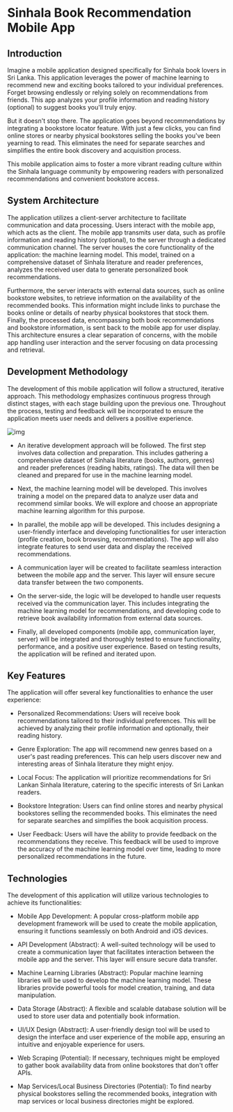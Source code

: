 # Sinhala Book Recommendation Mobile App

## Introduction

Imagine a mobile application designed specifically for Sinhala book lovers in Sri Lanka. This application leverages the power of 
machine learning to recommend new and exciting books tailored to your individual preferences. Forget browsing endlessly or relying 
solely on recommendations from friends. This app analyzes your profile information and reading history (optional) to suggest books 
you'll truly enjoy.

But it doesn't stop there. The application goes beyond recommendations by integrating a bookstore locator feature. With just a 
few clicks, you can find online stores or nearby physical bookstores selling the books you've been yearning to read. This eliminates 
the need for separate searches and simplifies the entire book discovery and acquisition process.

This mobile application aims to foster a more vibrant reading culture within the Sinhala language community by empowering readers 
with personalized recommendations and convenient bookstore access.

## System Architecture

The application utilizes a client-server architecture to facilitate communication and data processing. Users interact with the mobile 
app, which acts as the client. The mobile app transmits user data, such as profile information and reading history (optional), to the 
server through a dedicated communication channel. The server houses the core functionality of the application: the machine learning 
model. This model, trained on a comprehensive dataset of Sinhala literature and reader preferences, analyzes the received user data 
to generate personalized book recommendations.

Furthermore, the server interacts with external data sources, such as online bookstore websites, to retrieve information on the 
availability of the recommended books. This information might include links to purchase the books online or details of nearby physical 
bookstores that stock them. Finally, the processed data, encompassing both book recommendations and bookstore information, is sent back 
to the mobile app for user display. This architecture ensures a clear separation of concerns, with the mobile app handling user 
interaction and the server focusing on data processing and retrieval.

## Development Methodology

The development of this mobile application will follow a structured, iterative approach. This methodology emphasizes continuous progress 
through distinct stages, with each stage building upon the previous one. Throughout the process, testing and feedback will be 
incorporated to ensure the application meets user needs and delivers a positive experience.

![img]('https://github.com/isurudayananda/sinhala-book-recommender/blob/main/img.png')

- An iterative development approach will be followed. The first step involves data collection and preparation. This includes gathering 
a comprehensive dataset of Sinhala literature (books, authors, genres) and reader preferences (reading habits, ratings). The data 
will then be cleaned and prepared for use in the machine learning model.

- Next, the machine learning model will be developed. This involves training a model on the prepared data to analyze user data and 
recommend similar books. We will explore and choose an appropriate machine learning algorithm for this purpose.

- In parallel, the mobile app will be developed. This includes designing a user-friendly interface and developing functionalities 
for user interaction (profile creation, book browsing, recommendations). The app will also integrate features to send user data 
and display the received recommendations.

- A communication layer will be created to facilitate seamless interaction between the mobile app and the server. This layer will 
ensure secure data transfer between the two components.

- On the server-side, the logic will be developed to handle user requests received via the communication layer. This includes 
integrating the machine learning model for recommendations, and developing code to retrieve book availability information from 
external data sources.

- Finally, all developed components (mobile app, communication layer, server) will be integrated and thoroughly tested to ensure 
functionality, performance, and a positive user experience. Based on testing results, the application will be refined and iterated 
upon.

## Key Features

The application will offer several key functionalities to enhance the user experience:

- Personalized Recommendations: Users will receive book recommendations tailored to their individual preferences. This will be achieved 
by analyzing their profile information and optionally, their reading history.

- Genre Exploration: The app will recommend new genres based on a user's past reading preferences. This can help users discover new and 
interesting areas of Sinhala literature they might enjoy.

- Local Focus: The application will prioritize recommendations for Sri Lankan Sinhala literature, catering to the specific interests of 
Sri Lankan readers.

- Bookstore Integration: Users can find online stores and nearby physical bookstores selling the recommended books. This eliminates the 
need for separate searches and simplifies the book acquisition process.

- User Feedback: Users will have the ability to provide feedback on the recommendations they receive. This feedback will be used to improve 
the accuracy of the machine learning model over time, leading to more personalized recommendations in the future.

## Technologies

The development of this application will utilize various technologies to achieve its functionalities:

- Mobile App Development: A popular cross-platform mobile app development framework will be used to create the mobile application, ensuring it functions seamlessly on both Android and iOS devices.

- API Development (Abstract): A well-suited technology will be used to create a communication layer that facilitates interaction between 
the mobile app and the server. This layer will ensure secure data transfer.

- Machine Learning Libraries (Abstract): Popular machine learning libraries will be used to develop the machine learning model. These 
libraries provide powerful tools for model creation, training, and data manipulation.

- Data Storage (Abstract): A flexible and scalable database solution will be used to store user data and potentially book information.

- UI/UX Design (Abstract): A user-friendly design tool will be used to design the interface and user experience of the mobile app, ensuring an intuitive and enjoyable experience for users.

- Web Scraping (Potential): If necessary, techniques might be employed to gather book availability data from online bookstores that don't 
offer APIs.

- Map Services/Local Business Directories (Potential): To find nearby physical bookstores selling the recommended books, integration with 
map services or local business directories might be explored.

